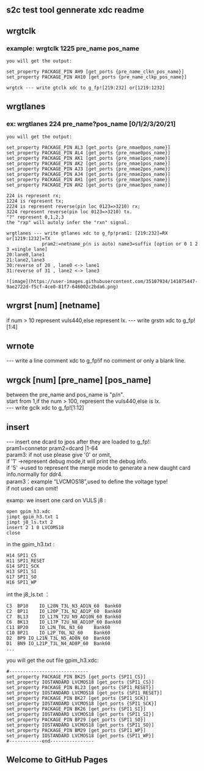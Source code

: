 ## s2c test tool gennerate xdc readme

## wrgtclk
### example: wrgtclk 1225 pre_name pos_name
    you will get the output:

    set_property PACKAGE_PIN AH9 [get_ports {pre_name_clkn_pos_name}]
    set_property PACKAGE_PIN AH10 [get_ports {pre_name_clkp_pos_name}]
    
    wrgtck --- write gtclk xdc to g_fp![219:232] or[1219:1232]

## wrgtlanes
### ex: wrgtlanes 224 pre_name?pos_name [0/1/2/3/20/21]
    you will get the output:
    
    set_property PACKAGE_PIN AL3 [get_ports {pre_nmae0pos_name}]
    set_property PACKAGE_PIN AL4 [get_ports {pre_nmae0pos_name}]
    set_property PACKAGE_PIN AK1 [get_ports {pre_nmae1pos_name}]
    set_property PACKAGE_PIN AK2 [get_ports {pre_nmae1pos_name}]
    set_property PACKAGE_PIN AJ3 [get_ports {pre_nmae2pos_name}]
    set_property PACKAGE_PIN AJ4 [get_ports {pre_nmae2pos_name}]
    set_property PACKAGE_PIN AH1 [get_ports {pre_nmae3pos_name}]
    set_property PACKAGE_PIN AH2 [get_ports {pre_nmae3pos_name}]
    
    224 is represent rx; 
    1224 is represent tx;
    2224 is represent reverse(pin loc 0123=>3210) rx;
    3224 represent reverse(pin loc 0123=>3210) tx.
    "?" represent 0,1,2,3
    the "rxp" will autoly infer the "rxn" signal.
    
    wrgtlanes --- write gtlanes xdc to g_fp!pram1: [219:232]=RX or[1219:1232]=TX
                 pram2:=netname_p(n is auto) name3=suffix [option or 0 1 2 3 =single lane]
    20:lane0,lane1
    21:lane2,lane3
    30:reverse of 20 , lane0 <-> lane1
    31:reverse of 31 , lane2 <-> lane3
    
    ![image](https://user-images.githubusercontent.com/35107934/141075447-9ae2722d-f5cf-4ce0-81f7-646002c2bda6.png)

    
## wrgrst [num] [netname]
 if num > 10  represent vuls440,else represent lx.
 --- write grstn xdc to g_fp![1:4]
 
## wrnote 
 --- write a line comment xdc to g_fp!if no comment or only a blank line.

## wrgck [num] [pre_name] [pos_name]
   between the pre_name and pos_name is "p/n".    
   start from 1,if the num > 100, represent the vuls440,else is lx.    
--- write gclk xdc to g_fp![1:12]    

## insert
 --- insert one dcard to jpos after they are loaded to g_fp!:    
pram1=connetor pram2=dcard |1-64    
param3: if not use please give '0' or omit,    
        if '1' ->represent debug mode,it will print the debug info.    
        if '5' ->used to represent the merge mode to generate a new daught card info.normally for ddr4.    
param3：example “LVCMOS18”,used to define the voltage type!    
        if not used can omit!    

examp: we insert one card on VULS j8 :    
```
open gpim_h3.xdc
jimpt gpim_h3.txt 1
jimpt j8_ls.txt 2
insert 2 1 0 LVCOMS18
close
```
in the gpim_h3.txt :   
```
H14	SPI1_CS
H11	SPI1_RESET
G14	SPI1_SCK
H13	SPI1_SI
G17	SPI1_SO
H16	SPI1_WP
```
int the j8_ls.txt ：   
```
C3	BP10	IO_L20N_T3L_N3_AD1N_60	Bank60
C2	BP11	IO_L20P_T3L_N2_AD1P_60	Bank60
C7	BL13	IO_L17N_T2U_N9_AD10N_60	Bank60
C6	BK13	IO_L17P_T2U_N8_AD10P_60	Bank60
C11	BP20	IO_L2N_T0L_N3_60	Bank60
C10	BP21	IO_L2P_T0L_N2_60	Bank60
D2	BP9	IO_L21N_T3L_N5_AD8N_60	Bank60
D1	BN9	IO_L21P_T3L_N4_AD8P_60	Bank60
...

```
you will get the out file gpim_h3.xdc:
```
#-----------------------------
set_property PACKAGE_PIN BK25 [get_ports {SPI1_CS}]
set_property IOSTANDARD LVCMOS18 [get_ports {SPI1_CS}]
set_property PACKAGE_PIN BL23 [get_ports {SPI1_RESET}]
set_property IOSTANDARD LVCMOS18 [get_ports {SPI1_RESET}]
set_property PACKAGE_PIN BK27 [get_ports {SPI1_SCK}]
set_property IOSTANDARD LVCMOS18 [get_ports {SPI1_SCK}]
set_property PACKAGE_PIN BK26 [get_ports {SPI1_SI}]
set_property IOSTANDARD LVCMOS18 [get_ports {SPI1_SI}]
set_property PACKAGE_PIN BP29 [get_ports {SPI1_SO}]
set_property IOSTANDARD LVCMOS18 [get_ports {SPI1_SO}]
set_property PACKAGE_PIN BM29 [get_ports {SPI1_WP}]
set_property IOSTANDARD LVCMOS18 [get_ports {SPI1_WP}]
#------------end----------------
```










## Welcome to GitHub Pages

